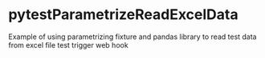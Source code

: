 # pytestParametrizeReadExcelData
Example of using parametrizing fixture and pandas library to read test data from excel file
test trigger web hook
